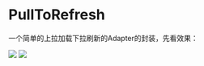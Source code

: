 # PullToRefresh

一个简单的上拉加载下拉刷新的Adapter的封装，先看效果：

![](https://github.com/zkzy/PullToRefresh/tree/master/library/src/main/res/values/pic/lin.gif) 
![](https://github.com/zkzy/PullToRefresh/tree/master/library/src/main/res/values/pic/grid.gif) 



